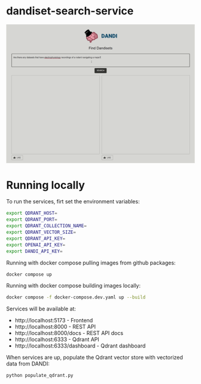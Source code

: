 # dandiset-search-service

![image](media/app.gif)

# Running locally 

To run the services, firt set the environment variables:

```bash
export QDRANT_HOST=
export QDRANT_PORT=
export QDRANT_COLLECTION_NAME=
export QDRANT_VECTOR_SIZE=
export QDRANT_API_KEY=
export OPENAI_API_KEY=
export DANDI_API_KEY=
```

Running with docker compose pulling images from github packages:

```bash
docker compose up
```

Running with docker compose building images locally:

```bash
docker compose -f docker-compose.dev.yaml up --build
```

Services will be available at:

- http://localhost:5173 - Frontend
- http://localhost:8000 - REST API
- http://localhost:8000/docs - REST API docs
- http://localhost:6333 - Qdrant API
- http://localhost:6333/dashboard - Qdrant dashboard


When services are up, populate the Qdrant vector store with vectorized data from DANDI:

```bash
python populate_qdrant.py
```